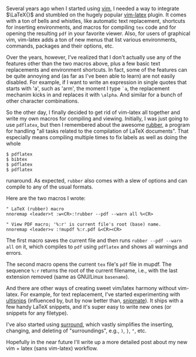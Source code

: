 <!-- begin metadata
title: Leaving vim-latex for rubber and ultisnips
date: 2013-02-09 21:08
categories:
- latex
- vim
- linux
end metadata -->

Several years ago when I started using [vim][], I needed a way to integrate
$\LaTeX{}$ and stumbled on the hugely popular [vim-latex][vl] plugin.  It comes
with a ton of bells and whistles, like automatic text replacement, shortcuts
for inserting environments, and macros for compiling `tex` code and for opening
the resulting `pdf` in your favorite viewer. Also, for users of graphical vim,
vim-latex adds a ton of new menus that list various environments, commands,
packages and their options, etc.

[vim]: http://www.vim.org/
[vl]:  http://vim-latex.sourceforge.net/

Over the years, however, I've realized that I don't actually use any of the
features other than the two macros above, plus a few basic text replacements
and environment shortcuts. In fact, some of the features can be quite annoying
and (as far as I've been able to learn) are not easily disabled.  For example,
if I want to write an expression in single quotes that starts with 'a', such as
'arm', the moment I type `` `a ``, the replacement mechanim kicks in and
replaces it with `\alpha`. And similar for a bunch of other character
combinations.

So the other day, I finally decided to get rid of vim-latex all together and
write my own macros for compiling and viewing. Initially, I was just going to
use `pdflatex`, but then I remembered about the awesome [rubber][], a program
for handling "all tasks related to the compilation of LaTeX documents". That
especially means compiling multiple times to fix labels as well as doing the
whole

```
$ pdflatex
$ bibtex
$ pdflatex
$ pdflatex
```

runaround. As expected, `rubber` also comes with a slew of options and can
compile to any of the usual formats.

[rubber]: https://launchpad.net/rubber/

Here are the two macros I wrote:

```vim
" LaTeX (rubber) macro
nnoremap <leader>t :w<CR>:!rubber --pdf --warn all %<CR>

" View PDF macro; '%:r' is current file's root (base) name.
nnoremap <leader>v :!mupdf %:r.pdf &<CR><CR>
```

The first macro saves the current file and then runs `rubber --pdf --warn all`
on it, which compiles to `pdf` using `pdflatex` and shows all warnings and
errors.

The second macro opens the current `tex` file's `pdf` file in mupdf. The
sequence `%:r` returns the root of the current filename, i.e., with the last
extension removed (same as GNU/Linux `basename`).

And there are other ways of creating sweet vim/latex harmony without vim-latex.
For example, for text replacement, I've started experimenting with
[ultisnips][us] (influenced by, but by now better than, [snipmate][sm]). It
ships with a few handy LaTeX snippets, and it's super easy to write new ones
(or snippets for any filetype).

[us]: https://github.com/SirVer/ultisnips
[sm]: https://github.com/msanders/snipmate.vim

I've also started using [surround][], which vastly simplifies the inserting,
changing, and deleting of "surroundings", e.g., `)`, `}`, `"`, etc.

[surround]: https://github.com/tpope/vim-surround

Hopefully in the near future I'll write up a more detailed post about my new
vim + latex (sans vim-latex) workflow.
